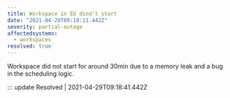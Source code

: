 ```yaml
---
title: Workspace in EU dind't start
date: "2021-04-29T09:18:11.442Z"
severity: partial-outage
affectedsystems:
  - workspaces
resolved: true
---
```


Workspace did not start for around 30min due to a memory leak and a bug in the scheduling logic.

::: update Resolved | 2021-04-29T09:18:41.442Z

<!--- language code: en -->

